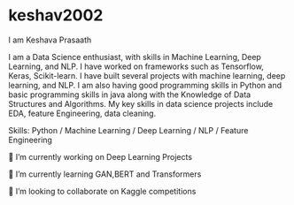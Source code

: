 # keshav2002
I am Keshava Prasaath

I am a Data Science enthusiast, with skills in Machine Learning, Deep Learning, and NLP. I have worked on frameworks such as Tensorflow, Keras, Scikit-learn. I have built several projects with machine learning, deep learning, and NLP. I am also having good programming skills in Python and  basic programming skills in java along with the Knowledge of Data Structures and Algorithms.
My key skills in data science projects include EDA, feature Engineering, data cleaning.

Skills: Python / Machine Learning / Deep Learning / NLP / Feature Engineering

🔭 I’m currently working on Deep Learning Projects

🌱 I’m currently learning GAN,BERT and Transformers


👯 I’m looking to collaborate on Kaggle competitions


